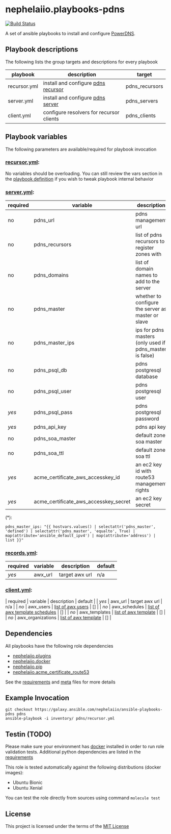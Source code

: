 # nephelaiio.playbooks-pdns

[![Build Status](https://travis-ci.org/nephelaiio/ansible-playbooks-pdns.svg?branch=master)](https://travis-ci.org/nephelaiio/ansible-playbooks-pdns)

A set of ansible playbooks to install and configure [PowerDNS](https://www.powerdns.com/).

## Playbook descriptions

The following lists the group targets and descriptions for every playbook

| playbook     | description                                                                   | target         |
| ---          | ---                                                                           | ---            |
| recursor.yml | install and configure [pdns recursor](https://www.powerdns.com/recursor.html) | pdns_recursors |
| server.yml   | install and configure [pdns server](https://www.powerdns.com/auth.html)       | pdns_servers   |
| client.yml   | configure resolvers for recursor clients                                      | pdns_clients   |

## Playbook variables

The following parameters are available/required for playbook invocation

### [recursor.yml](recursor.yml):
No variables should be overloading. You can still review the vars section in the [playbook definition](recursor.yml) if you wish to tweak playbook internal behavior

### [server.yml](nginx.yml):
| required | variable                              | description                                              | default                                |
| ---      | ---                                   | ---                                                      | ---                                    |
| no       | pdns_url                              | pdns management url                                      | 'https://{{ ansible_fqdn }}'           |
| no       | pdns_recursors                        | list of pdns recursors to register zones with            | []                                     |
| no       | pdns_domains                          | list of domain names to add to the server                | []                                     |
| no       | pdns_master                           | whether to configure the server as master or slave       | no                                     |
| no       | pdns_master_ips                       | ips for pdns masters (only used if pdns_master is false) | (*)                                    |
| no       | pdns_psql_db                          | pdns postgresql database                                 | pdns                                   |
| no       | pdns_psql_user                        | pdns postgresql user                                     | pdns                                   |
| *yes*    | pdns_psql_pass                        | pdns postgresql password                                 | n/a                                    |
| *yes*    | pdns_api_key                          | pdns api key                                             | n/a                                    |
| no       | pdns_soa_master                       | default zone soa master                                  | '{{ ansible_fqdn }}'                   |
| no       | pdns_soa_ttl                          | default zone soa ttl                                     | 3600                                   |
| *yes*    | acme_certificate_aws_accesskey_id     | an ec2 key id with route53 management rights             | lookup('env', 'AWS_ACCESS_KEY_ID')     |
| *yes*    | acme_certificate_aws_accesskey_secret | an ec2 key secret                                        | lookup('env', 'AWS_SECRET_ACCESS_KEY') |

(*):
```
pdns_master_ips: "{{ hostvars.values() | selectattr('pdns_master', 'defined') | selectattr('pdns_master', 'equalto', True) | map(attribute='ansible_default_ipv4') | map(attribute='address') | list }}"
```

### [records.yml](nginx.yml):
| required | variable                              | description                                  | default                                |
| ---      | ---                                   | ---                                          | ---                                    |
| *yes*    | awx_url                               | target awx url                               | n/a                                    |

### [client.yml](configure.yml):
| required | variable      | description                                  | default |
| *yes*    | awx_url       | target awx url                               | n/a     |
| *no*     | awx_users     | [list of awx users](#Users)                  | []      |
| *no*     | awx_schedules | [list of awx template schedules](#Schedules) | []      |
| *no*     | awx_templates | [list of awx template](#Templates)           | []      |
| *no*     | awx_organizations | [list of awx template](#Organizations) | []      |

## Dependencies

All playbooks have the following role dependencies

* [nephelaiio.plugins](https://galaxy.ansible.com/nephelaiio/plugins)
* [nephelaiio.docker](https://galaxy.ansible.com/nephelaiio/docker)
* [nephelaiio.pip](https://galaxy.ansible.com/nephelaiio/pip)
* [nephelaiio.acme_certificate_route53](https://galaxy.ansible.com/nephelaiio/acme_certificate_route53)

See the [requirements](https://raw.githubusercontent.com/nephelaiio/ansible-role-requirements/master/requirements.txt) and [meta](meta.yml) files for more details

## Example Invocation

```
git checkout https://galaxy.ansible.com/nephelaiio/ansible-playbooks-pdns pdns
ansible-playbook -i inventory/ pdns/recursor.yml
```

## Testin (TODO)

Please make sure your environment has [docker](https://www.docker.com) installed in order to run role validation tests. Additional python dependencies are listed in the [requirements](https://raw.githubusercontent.com/nephelaiio/ansible-role-requirements/master/requirements.txt)

This role is tested automatically against the following distributions (docker images):

  * Ubuntu Bionic
  * Ubuntu Xenial

You can test the role directly from sources using command ` molecule test `

## License

This project is licensed under the terms of the [MIT License](/LICENSE)
